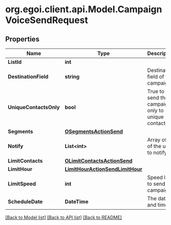 
# org.egoi.client.api.Model.CampaignVoiceSendRequest

## Properties

Name | Type | Description | Notes
------------ | ------------- | ------------- | -------------
**ListId** | **int** |  | 
**DestinationField** | **string** | Destination field of this campaign | 
**UniqueContactsOnly** | **bool** | True to send the campaign only to unique contacts | [optional] [default to false]
**Segments** | [**OSegmentsActionSend**](OSegmentsActionSend.md) |  | 
**Notify** | **List&lt;int&gt;** | Array of IDs of the users to notify | [optional] 
**LimitContacts** | [**OLimitContactsActionSend**](OLimitContactsActionSend.md) |  | [optional] 
**LimitHour** | [**LimitHourActionSendLimitHour**](LimitHourActionSendLimitHour.md) |  | [optional] 
**LimitSpeed** | **int** | Speed limit to send the campaign | [optional] 
**ScheduleDate** | **DateTime** | The date and time | [optional] 

[[Back to Model list]](../README.md#documentation-for-models)
[[Back to API list]](../README.md#documentation-for-api-endpoints)
[[Back to README]](../README.md)


